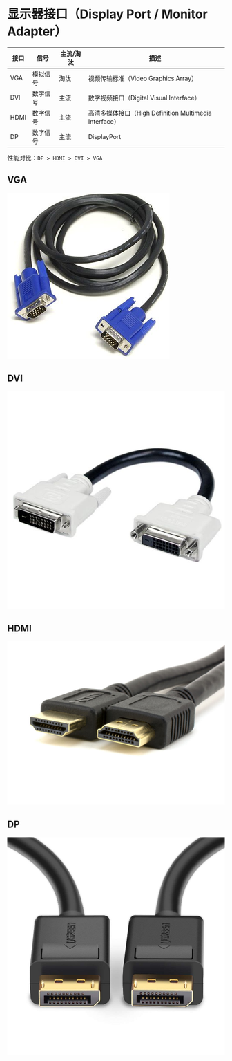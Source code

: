 # 显示器接口（Display Port / Monitor Adapter）

| 接口 | 信号     | 主流/淘汰 | 描述                                                   |
| ---- | -------- | --------- | ------------------------------------------------------ |
| VGA  | 模拟信号 | 淘汰      | 视频传输标准（Video Graphics Array）                   |
| DVI  | 数字信号 | 主流      | 数字视频接口（Digital Visual Interface）               |
| HDMI | 数字信号 | 主流      | 高清多媒体接口（High Definition Multimedia Interface） |
| DP   | 数字信号 | 主流      | DisplayPort                                            |

性能对比：`DP > HDMI > DVI > VGA`

## VGA

![VGA](.images/VGA.png)

## DVI

![DVI](.images/DVI.png)

## HDMI

![HDMI](.images/HDMI.png)

## DP

![DP](.images/DP.png)